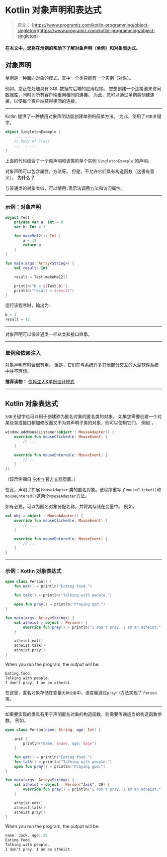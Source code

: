 # Kotlin 对象声明和表达式

> 原文： [https://www.programiz.com/kotlin-programming/object-singleton](https://www.programiz.com/kotlin-programming/object-singleton)

#### 在本文中，您将在示例的帮助下了解对象声明（单例）和对象表达式。

## 对象声明

单例是一种面向对象的模式，其中一个类只能有一个实例（对象）。

例如，您正在处理具有 SQL 数据库后端的应用程序。 您想创建一个连接池来访问数据库，同时为所有客户端重用相同的连接。 为此，您可以通过单例类创建连接，以便每个客户端获得相同的连接。

* * *

Kotlin 提供了一种使用对象声明功能创建单例的简单方法。 为此，使用了`对象`关键字。

```kt
object SingletonExample {
    ... .. ...
    // body of class
    ... .. ...
}
```

上面的代码结合了一个类声明和该类的单个实例 `SingletonExample` 的声明。

对象声明可以包含属性，方法等。 但是，不允许它们具有构造函数（这很有意义）。 **为什么？**

与普通类的对象类似，可以使用`.`表示法调用方法和访问属性。

* * *

### 示例：对象声明

```kt
object Test {
    private var a: Int = 0
    var b: Int = 1

    fun makeMe12(): Int {
        a = 12
        return a
    }
}

fun main(args: Array<String>) {
    val result: Int

    result = Test.makeMe12()

    println("b = ${Test.b}")
    println("result = $result")
}
```

运行该程序时，输出为：

```kt
b = 1
result = 12
```

* * *

对象声明可以像普通类一样从类和接口继承。

* * *

### 单例和依赖注入

对象声明有时会很有用。 但是，它们在与系统许多其他部分交互的大型软件系统中并不理想。

**推荐读物：** [依赖注入&单例设计模式](https://stackoverflow.com/questions/2662842/dependency-injection-singleton-design-pattern)

* * *

## Kotlin 对象表达式

`对象`关键字也可以用于创建称为匿名对象的匿名类的对象。 如果您需要创建一个对某些类或接口稍加修改而又不为其声明子类的对象，则可以使用它们。 例如 ，

```kt
window.addMouseListener(object : MouseAdapter() {
    override fun mouseClicked(e: MouseEvent) {
        // ...
    }

    override fun mouseEntered(e: MouseEvent) {
        // ...
    }
})
```

（该示例摘自 [Kotlin 官方文档页面](https://kotlinlang.org/docs/reference/object-declarations.html)。）

在此，声明了扩展 `MouseAdapter` 类的匿名对象。该程序重写了`mouseClicked()`和`mouseEntered()`这两个`MouseAdapter`方法。

如有必要，可以为匿名对象分配名称，并将其存储在变量中。 例如，

```kt
val obj = object : MouseAdapter() {
    override fun mouseClicked(e: MouseEvent) {
        // ...
    }

    override fun mouseEntered(e: MouseEvent) {
        // ...
    }
}
```

* * *

### 示例：Kotlin 对象表达式

```kt
open class Person() {
    fun eat() = println("Eating food.")

    fun talk() = println("Talking with people.")

    open fun pray() = println("Praying god.")
}

fun main(args: Array<String>) {
    val atheist = object : Person() {
        override fun pray() = println("I don't pray. I am an atheist.")
    }

    atheist.eat()
    atheist.talk()
    atheist.pray()
}

```

When you run the program, the output will be:

```kt
Eating food.
Talking with people.
I don't pray. I am an atheist.
```

在这里，匿名对象存储在变量`无神论者`中，该变量通过`pray()`方法实现了 `Person` 类。

* * *

如果要实现的类具有用于声明匿名对象的构造函数，则需要传递适当的构造函数参数。 例如，

```kt
open class Person(name: String, age: Int) {

    init {
        println("name: $name, age: $age")
    }

    fun eat() = println("Eating food.")
    fun talk() = println("Talking with people.")
    open fun pray() = println("Praying god.")
}

fun main(args: Array<String>) {
    val atheist = object : Person("Jack", 29) {
        override fun pray() = println("I don't pray. I am an atheist.")
    }

    atheist.eat()
    atheist.talk()
    atheist.pray()
}

```

When you run the program, the output will be:

```kt
name: Jack, age: 29
Eating food.
Talking with people.
I don't pray. I am an atheist.
```